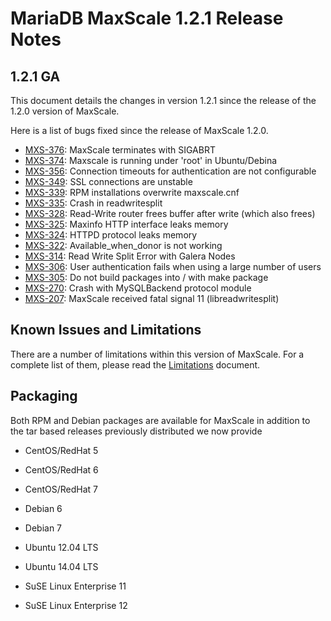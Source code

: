 # MariaDB MaxScale 1.2.1 Release Notes

## 1.2.1 GA

This document details the changes in version 1.2.1 since the release of the 1.2.0 version of MaxScale.

Here is a list of bugs fixed since the release of MaxScale 1.2.0.

* [MXS-376](https://mariadb.atlassian.net/browse/MXS-376): MaxScale terminates with SIGABRT
* [MXS-374](https://mariadb.atlassian.net/browse/MXS-374): Maxscale is running under 'root' in Ubuntu/Debina
* [MXS-356](https://mariadb.atlassian.net/browse/MXS-356): Connection timeouts for authentication are not configurable
* [MXS-349](https://mariadb.atlassian.net/browse/MXS-349): SSL connections are unstable
* [MXS-339](https://mariadb.atlassian.net/browse/MXS-339): RPM installations overwrite maxscale.cnf
* [MXS-335](https://mariadb.atlassian.net/browse/MXS-335): Crash in readwritesplit
* [MXS-328](https://mariadb.atlassian.net/browse/MXS-328): Read-Write router frees buffer after write (which also frees)
* [MXS-325](https://mariadb.atlassian.net/browse/MXS-325): Maxinfo HTTP interface leaks memory
* [MXS-324](https://mariadb.atlassian.net/browse/MXS-324): HTTPD protocol leaks memory
* [MXS-322](https://mariadb.atlassian.net/browse/MXS-322): Available_when_donor is not working
* [MXS-314](https://mariadb.atlassian.net/browse/MXS-314): Read Write Split Error with Galera Nodes
* [MXS-306](https://mariadb.atlassian.net/browse/MXS-306): User authentication fails when using a large number of users
* [MXS-305](https://mariadb.atlassian.net/browse/MXS-305): Do not build packages into / with make package
* [MXS-270](https://mariadb.atlassian.net/browse/MXS-270): Crash with MySQLBackend protocol module
* [MXS-207](https://mariadb.atlassian.net/browse/MXS-207): MaxScale received fatal signal 11 (libreadwritesplit)

## Known Issues and Limitations

There are a number of limitations within this version of MaxScale. For a complete list of them, please read the [Limitations](../About/Limitations.md) document.

## Packaging

Both RPM and Debian packages are available for MaxScale in addition to the tar based releases previously distributed we now provide

* CentOS/RedHat 5

* CentOS/RedHat 6

* CentOS/RedHat 7

* Debian 6

* Debian 7

* Ubuntu 12.04 LTS

* Ubuntu 14.04 LTS

* SuSE Linux Enterprise 11

* SuSE Linux Enterprise 12
